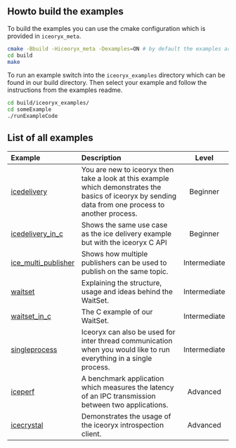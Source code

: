 ## Howto build the examples

To build the examples you can use the cmake configuration which is provided
in `iceoryx_meta`.
```sh 
cmake -Bbuild -Hiceoryx_meta -Dexamples=ON # by default the examples are always build
cd build 
make
```

To run an example switch into the `iceoryx_examples` directory which can be 
found in our build directory. Then select your example and follow the instructions
from the examples readme.

```sh 
cd build/iceoryx_examples/
cd someExample
./runExampleCode
```

## List of all examples

| Example                                                | Description |Level |
|:-------------------------------------------------------|:------------|:----:|
|[icedelivery](./icedelivery/)                           | You are new to iceoryx then take a look at this example which demonstrates the basics of iceoryx by sending data from one process to another process. | Beginner |
|[icedelivery_in_c](./icedelivery_in_c/)                 | Shows the same use case as the ice delivery example but with the iceoryx C API  | Beginner |
|[ice_multi_publisher](./ice_multi_publisher/)           | Shows how multiple publishers can be used to publish on the same topic. | Intermediate |
|[waitset](./waitset/)                       | Explaining the structure, usage and ideas behind the WaitSet. | Intermediate |
|[waitset_in_c](./waitset_in_c/)                 | The C example of our WaitSet. | Intermediate |
|[singleprocess](./singleprocess/)                       | Iceoryx can also be used for inter thread communication when you would like to run everything in a single process. | Intermediate |
|[iceperf](./iceperf/)                                   | A benchmark application which measures the latency of an IPC transmission between two applications. | Advanced |
|[icecrystal](./icecrystal/)                             | Demonstrates the usage of the iceoryx introspection client. | Advanced |
